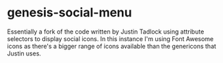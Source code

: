 genesis-social-menu
===================

Essentially a fork of the code written by Justin Tadlock using attribute selectors to display social icons.  In this instance I'm using Font Awesome icons as there's a bigger range of icons available than the genericons that Justin uses.
